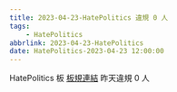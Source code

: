 ```yaml
---
title: 2023-04-23-HatePolitics 違規 0 人
tags:
    - HatePolitics
abbrlink: 2023-04-23-HatePolitics
date: HatePolitics-2023-04-23 12:00:00
---
```

HatePolitics 板 [板規連結](https://www.ptt.cc/bbs/HatePolitics/M.1617115262.A.D60.html)
昨天違規 0 人
